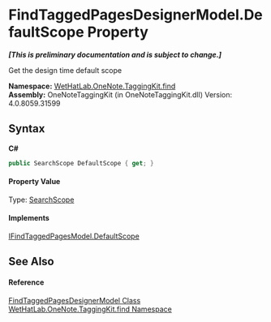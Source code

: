 # FindTaggedPagesDesignerModel.DefaultScope Property 
 _**\[This is preliminary documentation and is subject to change.\]**_

Get the design time default scope

**Namespace:**&nbsp;<a href="0e3a8efd-07d2-1709-b1cd-709153222081">WetHatLab.OneNote.TaggingKit.find</a><br />**Assembly:**&nbsp;OneNoteTaggingKit (in OneNoteTaggingKit.dll) Version: 4.0.8059.31599

## Syntax

**C#**<br />
``` C#
public SearchScope DefaultScope { get; }
```


#### Property Value
Type: <a href="4760e4a7-2567-13e1-859f-377774327115">SearchScope</a>

#### Implements
<a href="38fbec98-3c19-429c-1c49-7e45e304141d">IFindTaggedPagesModel.DefaultScope</a><br />

## See Also


#### Reference
<a href="d7a56022-2fb3-d50d-038d-a3a5d1d49fe2">FindTaggedPagesDesignerModel Class</a><br /><a href="0e3a8efd-07d2-1709-b1cd-709153222081">WetHatLab.OneNote.TaggingKit.find Namespace</a><br />